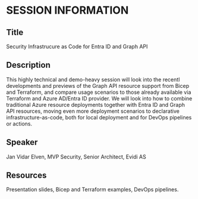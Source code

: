 # SESSION INFORMATION

## Title

Security Infrastrucure as Code for Entra ID and Graph API

## Description

This highly technical and demo-heavy session will look into the recentl developments and previews of the Graph API resource support from Bicep and Terraform, and compare usage scenarios to those already available via Terraform and Azure AD/Entra ID provider. We will look into how to combine traditional Azure resource deployments together with Entra ID and Graph API resources, moving even more deployment scenarios to declarative infrastructure-as-code, both for local deployment and for DevOps pipelines or actions.

## Speaker

Jan Vidar Elven, MVP Security, Senior Architect, Evidi AS

## Resources

Presentation slides, Bicep and Terraform examples, DevOps pipelines.
